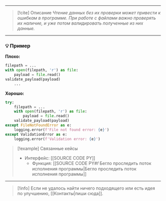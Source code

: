 ***

> [!cite] Описание
>_Чтение данных без их проверки может привести к ошибкам в программе. При работе с файлами важно проверять их наличие, и уже потом валидировать полученные из них данные._

***
### 💡 Пример


**Плохо:**
```python
filepath = ...
with open(filepath, 'r') as file:
	payload = file.read()
validate_payload(payload)
	...
```

**Хорошо:**
```python
try:
	filepath = ...
	with open(filepath, 'r') as file:
		payload = file.read()
	validate_payload(payload)
except FileNotFoundError as e:
	logging.error(f'File not found error: {e}')
except ValidationError as e:
	logging.error(f'Validation error: {e}')
```

> [!example] Связанные кейсы
>- Интерфейс: [[SOURCE CODE PY]]
>	- Функция: [[SOURCE CODE PY#𝑓 Бегло проследить поток исполнения программы|Бегло проследить поток исполнения программы]]

***

> [!info]
> Если не удалось найти ничего подходящего или есть идея по улучшению, [[Контакты|пиши сюда]].
